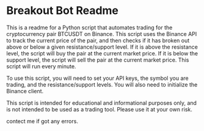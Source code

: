 # Breakout Bot Readme

This is a readme for a Python script that automates trading for the cryptocurrency pair BTCUSDT on Binance. This script uses the Binance API to track the current price of the pair, and then checks if it has broken out above or below a given resistance/support level. If it is above the resistance level, the script will buy the pair at the current market price. If it is below the support level, the script will sell the pair at the current market price. This script will run every minute.

To use this script, you will need to set your API keys, the symbol you are trading, and the resistance/support levels. You will also need to initialize the Binance client. 

This script is intended for educational and informational purposes only, and is not intended to be used as a trading tool. Please use it at your own risk.


contect me if got any errors.
